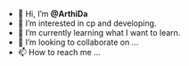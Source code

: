 - 👋 Hi, I’m **@ArthiDa**
- 👀 I’m interested in cp and developing.
- 🌱 I’m currently learning what I want to learn.
- 💞️ I’m looking to collaborate on ...
- 📫 How to reach me ...

<!---
ArthiDa/ArthiDa is a ✨ special ✨ repository because its `README.md` (this file) appears on your GitHub profile.
You can click the Preview link to take a look at your changes.
--->
